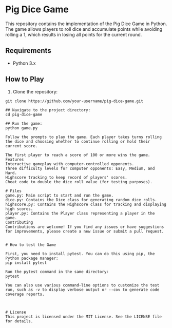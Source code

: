 # Pig Dice Game

This repository contains the implementation of the Pig Dice Game in Python. The game allows players to roll dice and accumulate points while avoiding rolling a 1, which results in losing all points for the current round.

## Requirements

- Python 3.x

## How to Play

1. Clone the repository:

```shell
git clone https://github.com/your-username/pig-dice-game.git

## Navigate to the project directory:
cd pig-dice-game

## Run the game:
python game.py

Follow the prompts to play the game. Each player takes turns rolling the dice and choosing whether to continue rolling or hold their current score.

The first player to reach a score of 100 or more wins the game.
Features
Interactive gameplay with computer-controlled opponents.
Three difficulty levels for computer opponents: Easy, Medium, and Hard.
Highscore tracking to keep record of players' scores.
Cheat code to double the dice roll value (for testing purposes).

# Files
game.py: Main script to start and run the game.
dice.py: Contains the Dice class for generating random dice rolls.
highscore.py: Contains the Highscore class for tracking and displaying high scores.
player.py: Contains the Player class representing a player in the game.
Contributing
Contributions are welcome! If you find any issues or have suggestions for improvements, please create a new issue or submit a pull request.


# How to test the Game

First, you need to install pytest. You can do this using pip, the Python package manager:
pip install pytest

Run the pytest command in the same directory:
pytest

You can also use various command-line options to customize the test run, such as -v to display verbose output or --cov to generate code coverage reports.



# License
This project is licensed under the MIT License. See the LICENSE file for details.
